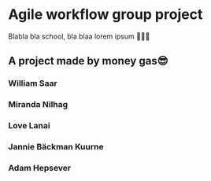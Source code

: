 # Agile workflow group project

Blabla bla school, bla blaa lorem ipsum 🤠🤠🤠

## A project made by money gas😎

### William Saar

### Miranda Nilhag

### Love Lanai

### Jannie Bäckman Kuurne

### Adam Hepsever
